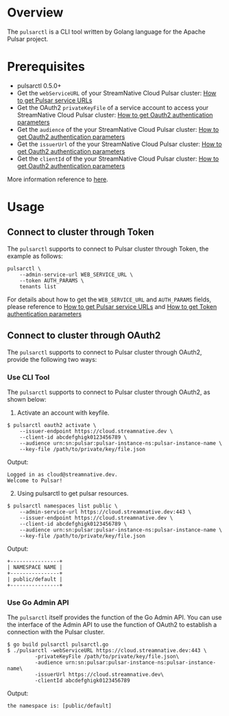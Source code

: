 # Overview

The `pulsarctl` is a CLI tool written by Golang language for the Apache Pulsar project.

# Prerequisites

- pulsarctl 0.5.0+
- Get the `webServiceURL` of your StreamNative Cloud Pulsar cluster: [How to get Pulsar service URLs](https://github.com/streamnative/pulsar-examples/tree/master/cloud#get-pulsar-service-urls)
- Get the OAuth2 `privateKeyFile` of a service account to access your StreamNative Cloud Pulsar cluster: [How to get Oauth2 authentication parameters](https://github.com/streamnative/pulsar-examples/tree/master/cloud#get-oauth2-authentication-parameters)
- Get the `audience` of the your StreamNative Cloud Pulsar cluster: [How to get Oauth2 authentication parameters](https://github.com/streamnative/pulsar-examples/tree/master/cloud#get-oauth2-authentication-parameters)
- Get the `issuerUrl` of the your StreamNative Cloud Pulsar cluster: [How to get Oauth2 authentication parameters](https://github.com/streamnative/pulsar-examples/tree/master/cloud#get-oauth2-authentication-parameters)
- Get the `clientId` of the your StreamNative Cloud Pulsar cluster: [How to get Oauth2 authentication parameters](https://github.com/streamnative/pulsar-examples/tree/master/cloud#get-oauth2-authentication-parameters)

More information reference to [here](https://github.com/streamnative/pulsarctl/blob/master/README.md).

# Usage

## Connect to cluster through Token

The `pulsarctl` supports to connect to Pulsar cluster through Token, the example as follows:

```shell script
pulsarctl \
    --admin-service-url WEB_SERVICE_URL \
    --token AUTH_PARAMS \
    tenants list
```

For details about how to get the `WEB_SERVICE_URL` and `AUTH_PARAMS` fields, please reference to [How to get Pulsar service URLs](https://github.com/streamnative/pulsar-examples/tree/master/cloud#get-pulsar-service-urls) and [How to get Token authentication parameters](https://github.com/streamnative/pulsar-examples/tree/master/cloud#get-token-authentication-parameters)

## Connect to cluster through OAuth2

The `pulsarctl` supports to connect to Pulsar cluster through OAuth2, provide the following two ways:

### Use CLI Tool

The `pulsarctl` supports to connect to Pulsar cluster through OAuth2, as shown below:

1. Activate an account with keyfile.

```shell script
$ pulsarctl oauth2 activate \
    --issuer-endpoint https://cloud.streamnative.dev \
    --client-id abcdefghigk0123456789 \
    --audience urn:sn:pulsar:pulsar-instance-ns:pulsar-instance-name \
    --key-file /path/to/private/key/file.json
```

Output:

```text
Logged in as cloud@streamnative.dev.
Welcome to Pulsar!
```

2. Using pulsarctl to get pulsar resources.

```shell script
$ pulsarctl namespaces list public \
    --admin-service-url https://cloud.streamnative.dev:443 \
    --issuer-endpoint https://cloud.streamnative.dev \
    --client-id abcdefghigk0123456789 \
    --audience urn:sn:pulsar:pulsar-instance-ns:pulsar-instance-name \
    --key-file /path/to/private/key/file.json
```

Output:

```text
+----------------+
| NAMESPACE NAME |
+----------------+
| public/default |
+----------------+
```

### Use Go Admin API

The `pulsarctl` itself provides the function of the Go Admin API. You can use the interface of the Admin API to use the function of OAuth2 to establish a connection with the Pulsar cluster. 

```shell script
$ go build pulsarctl pulsarctl.go
$ ./pulsarctl -webServiceURL https://cloud.streamnative.dev:443 \
         -privateKeyFile /path/to/private/key/file.json\
         -audience urn:sn:pulsar:pulsar-instance-ns:pulsar-instance-name\
         -issuerUrl https://cloud.streamnative.dev\
         -clientId abcdefghigk0123456789
```

Output:

```text
the namespace is: [public/default]
```
